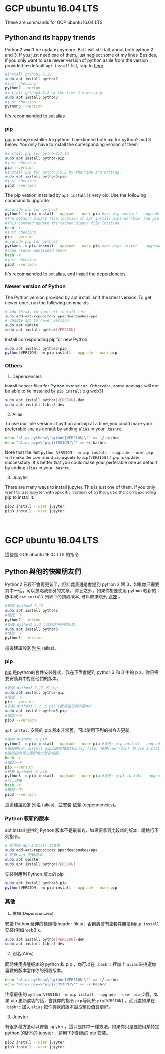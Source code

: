 # GCP ubuntu 16.04 LTS <a id="gcp16"> </a>
These are commands for GCP ubuntu 16.04 LTS

## Python and its happy friends<a id="gcp16-py"> </a>

Python2 won't be update anymore. But I will still talk about both python 2 and 3. If you just need one of them, just neglect some of my lines. Besides, if you only want to use newer version of python aside from the version provided by default `apt install` list, skip to [here](#Newer-version-of-Python).
```bash
#install python2.7.12
sudo apt install python2
#just checking
python2 --verion
#install python3.5.2 by the time I'm writing.
sudo apt install python3
#just checking
python3 --version
```
It's recommended to set [alias](#wsl-py-ali)

### pip

[pip](https://pypi.org/project/pip/) package installer for python. I mentioned both pip for python2 and 3 below. You only have to install the corresponding version of them.

```bash
#install pip for python2.7.12
sudo apt install python-pip
#just checking
pip --version
#install pip for python3.5.2 by the time I'm writing.
sudo apt install python3-pip
#just checking
pip3 --version

```
The pip version installed by `apt install` is very old. Use the following command to upgrade. 
```bash
#upgrade pip for python2
python2 -m pip install --upgrade --user pip #or: pip install --upgrade pip
#The default binary file location of apt install pip(/usr/bin) and pip install is different(/usr/local/bin). 
#This command update the cached binary file location.
hash -r	
#just checking
pip --version
#upgrade pip for python3
python3 -m pip install --upgrade --user pip #or: pip3 install --upgrade pip
#same reason mentioned above
hash -r
#just checking
pip3 --version
```
It's recommended to set [alias](#gcp16-py-ali), and install the [dependencies](#gcp16-py-dep).


### Newer version of Python

The Python version provided by apt install isn't the latest version. To get newer ones, run the following commands.
```bash
# Add things to your apt-install list
sudo add-apt-repository ppa:deadsnakes/ppa
# Update apt to newer version
sudo apt update
sudo apt install python[VERSION]
```

Install corresponding pip for new Python.
```bash
sudo apt install python3-pip
python[VERSION] -m pip install --upgrade --user pip
```

### Others
1. Dependencies<a id="gcp16-py-dep"> </a>

Install header files for Python extensions, Otherwise, some package will not be able to be installed by `pip install`(e.g web3)

```bash
sudo apt install python[VERSION]-dev
sudo apt install libssl-dev
```
2. Alias<a id="gcp16-py-ali"> </a>

To use multiple version of python and pip at a time, you could make your preferable one as default by adding `alias` in your `.bashrc`.
```bash
echo "alias python=\"python[VERSION]\"" >> ~/.bashrc
echo "alias pip=\"pip[VERSION]\"" >> ~/.bashrc
```
Note that the last `python[VERSION] -m pip install --upgrade --user pip` will make the command `pip` equals to `pip[VERSION]` if pip is update successfully. It's better that you could make your perferable one as default by adding `alias` in your `.bashrc`.

3. Jupyter

There are many ways to install jupyter. This is just one of them. If you only want to use jupyter with specific version of python, use the corresponding pip to install it.
```bash
pip2 install --user jupyter
pip3 install --user jupyter
```

<br/>

# GCP ubuntu 16.04 LTS <a id="gcp16"> </a>
這些是 GCP ubuntu 16.04 LTS 的指令

## Python 與他的快樂朋友們<a id="gcp16-py"> </a>

Python2 已經不會再更新了，但此處我還是會提到 python 2 跟 3，如果你只需要其中一個，可以忽略我部分的文章。 除此之外，如果你想要使用 python 較新的版本或 `apt install` 列表中的預設版本, 可以直接跳到 [這裡](#Newer-version-of-Python) 。
```bash
#安裝 python2.7.12
sudo apt install python2
#確認一下
python2 --verion
#安裝 python3.5.2 (我寫這份時的版本)
sudo apt install python3
#確認一下
python3 --version
```
這邊建議設定 [別名](#wsl-py-ali) (alias)。

### pip

[pip](https://pypi.org/project/pip/) 是python的套件安裝程式，我在下面會提到 python 2 和 3 中的 pip，你只需要安裝其中對應他們的版本。

```bash
#安裝 python2.7.12 的 pip
sudo apt install python-pip
#確認一下
pip --version
#安裝 python3.5.2 的 pip (我寫這份時的版本)
sudo apt install python3-pip
#確認一下
pip3 --version

```
`apt install` 安裝的 pip 版本非常舊，可以使用下列的指令去更新。 

```bash
#更新 python2 的 pip
python2 -m pip install --upgrade --user pip #或是: pip install --upgrade pip
#預設的apt install pip二進制檔案(binary file) 位置(/usr/bin) 和 pip install 的不同(/usr/local/bin). 
#這個指令可以更新他的暫存位置。
hash -r	
#確認一下
pip --version
#更新 python3 的 pip
python3 -m pip install --upgrade --user pip #或是: pip3 install --upgrade pip
#同上理由
hash -r
#確認一下
pip3 --version
```
這邊建議設定 [別名](#gcp16-py-ali) (alias)，並安裝 [依賴](#gcp16-py-dep)  (dependencies)。


### Python 較新的版本

apt install 提供的 Python 版本不是最新的，如果要拿到比較新的版本，請執行下列指令。
```bash
# 新增到 apt-install 的名單
sudo add-apt-repository ppa:deadsnakes/ppa
# 更新 apt 到新版本
sudo apt update
sudo apt install python[VERSION]
```

安裝對應到 Python 版本的 pip
```bash
sudo apt install python3-pip
python[VERSION] -m pip install --upgrade --user pip
```

### 其他
1. 依賴(Dependencies)<a id="gcp16-py-dep"> </a>

安裝 Python 延伸的標頭檔(header files)，否則將會有些套件無法用`pip install` 安裝(例如 web3 )。 

```bash
sudo apt install python[VERSION]-dev
sudo apt install libssl-dev
```
2. 別名(Alias)<a id="gcp16-py-ali"> </a>

同時使用多種版本的 python 和 pip ，你可以在 `.bashrc` 裡加上 `alias` 來挑選你喜歡的版本當作你的預設版本。
```bash
echo "alias python=\"python[VERSION]\"" >> ~/.bashrc
echo "alias pip=\"pip[VERSION]\"" >> ~/.bashrc
```
注意最後的 `python[VERSION] -m pip install --upgrade --user pip` 步驟，如果 pip 更新成功的話，會讓你的指令 `pip` 等同於 `pip[VERSION]` 。而此處如果在 `.bashrc` 加入 `alias` 把你喜歡的版本設成預設值會更好。

3. Jupyter

有很多種方法可以安裝 jupyter ，這只是其中一種方法。如果你只是要使用某特定 python 的版本的 jupyter ，請用下列對應的 pip 安裝。
```bash
pip2 install --user jupyter
pip3 install --user jupyter
```

